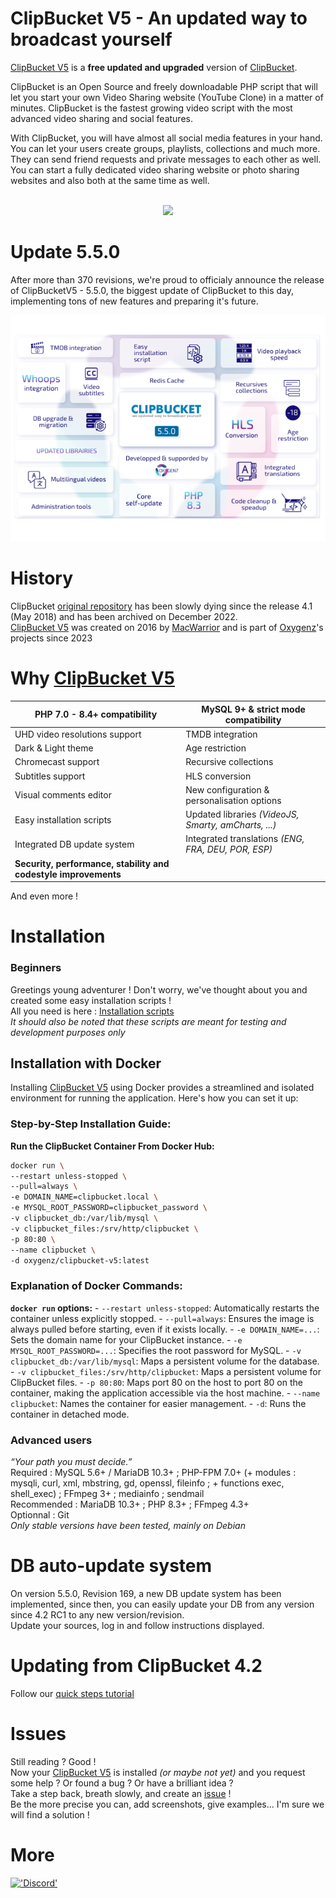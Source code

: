 # ClipBucket V5 - An updated way to broadcast yourself
<a href="https://github.com/MacWarrior/clipbucket-v5">ClipBucket V5</a> is a __free updated and upgraded__ version of <a href="https://github.com/arslancb/clipbucket">ClipBucket</a>.

ClipBucket is an Open Source and freely downloadable PHP script that will let you start your own Video Sharing website (YouTube Clone) in a matter of minutes. ClipBucket is the fastest growing video script with the most advanced video sharing and social features.

With ClipBucket, you will have almost all social media features in your hand. You can let your users create groups, playlists, collections and much more. They can send friend requests and private messages to each other as well.
You can start a fully dedicated video sharing website or photo sharing websites and also both at the same time as well.
<br/><br/>

<p align="center">
  <img src="./upload/images/screenshot.jpg"/>
</p>

# Update 5.5.0
After more than 370 revisions, we're proud to officialy announce the release of ClipBucketV5 - 5.5.0, the biggest update of ClipBucket to this day, implementing tons of new features and preparing it's future.
<p align="center">
    <a href="https://github.com/MacWarrior/clipbucket-v5/releases/tag/5.5.0">
      <img src="./upload/images/release-5.5.0.png" alt="ClipbucketV5 update 5.5.0 features list"/>
    </a>
</p>

# History
ClipBucket <a href="https://github.com/arslancb/clipbucket">original repository</a> has been slowly dying since the release 4.1 (May 2018) and has been archived on December 2022.<br/>
<a href="https://github.com/MacWarrior/clipbucket-v5">ClipBucket V5</a> was created on 2016 by <a href="https://github.com/MacWarrior">MacWarrior</a> and is part of <a href="https://clipbucket.oxygenz.fr/en/" target="_blank">Oxygenz</a>'s projects since 2023

# Why <a href="https://github.com/MacWarrior/clipbucket-v5">ClipBucket V5</a>
| PHP 7.0 - 8.4+ compatibility                                      | MySQL 9+ & strict mode compatibility                      |
|-------------------------------------------------------------------|-----------------------------------------------------------|
| UHD video resolutions support                                     | TMDB integration                                          |
| Dark & Light theme                                                | Age restriction                                           |
| Chromecast support                                                | Recursive collections                                     |
| Subtitles support                                                 | HLS conversion                                            |
| Visual comments editor                                            | New configuration & personalisation options               |
| Easy installation scripts                                         | Updated libraries <i>(VideoJS, Smarty, amCharts, ...)</i> |
| Integrated DB update system                                       | Integrated translations <i>(ENG, FRA, DEU, POR, ESP)</i>  |
| <b>Security, performance, stability and codestyle improvements<b> |                                                           |

And even more !

# Installation
### Beginners
Greetings young adventurer ! Don't worry, we've thought about you and created some easy installation scripts !<br/>
All you need is here : <a href="https://github.com/MacWarrior/clipbucket-v5/tree/master/utils">Installation scripts</a><br/>
<i>It should also be noted that these scripts are meant for testing and development purposes only</i>

## Installation with Docker
Installing <a href="https://github.com/MacWarrior/clipbucket-v5">ClipBucket V5</a> using Docker provides a streamlined and isolated environment for running the application. Here's how you can set it up:

### Step-by-Step Installation Guide:
**Run the ClipBucket Container From Docker Hub:**
   ```bash
   docker run \
   --restart unless-stopped \
   --pull=always \
   -e DOMAIN_NAME=clipbucket.local \
   -e MYSQL_ROOT_PASSWORD=clipbucket_password \
   -v clipbucket_db:/var/lib/mysql \
   -v clipbucket_files:/srv/http/clipbucket \
   -p 80:80 \
   --name clipbucket \
   -d oxygenz/clipbucket-v5:latest
   ```

### Explanation of Docker Commands:
**`docker run` options:**
    - `--restart unless-stopped`: Automatically restarts the container unless explicitly stopped.
    - `--pull=always`: Ensures the image is always pulled before starting, even if it exists locally.
    - `-e DOMAIN_NAME=...`: Sets the domain name for your ClipBucket instance.
    - `-e MYSQL_ROOT_PASSWORD=...`: Specifies the root password for MySQL.
    - `-v clipbucket_db:/var/lib/mysql`: Maps a persistent volume for the database.
    - `-v clipbucket_files:/srv/http/clipbucket`: Maps a persistent volume for ClipBucket files.
    - `-p 80:80`: Maps port 80 on the host to port 80 on the container, making the application accessible via the host machine.
    - `--name clipbucket`: Names the container for easier management.
    - `-d`: Runs the container in detached mode.

### Advanced users
<i>“Your path you must decide.”</i><br/>
Required : MySQL 5.6+ / MariaDB 10.3+ ; PHP-FPM 7.0+ (+ modules : mysqli, curl, xml, mbstring, gd, openssl, fileinfo ; + functions exec, shell_exec) ; FFmpeg 3+ ; mediainfo ; sendmail<br/>
Recommended : MariaDB 10.3+ ; PHP 8.3+ ; FFmpeg 4.3+<br/>
Optionnal : Git<br/>
<i>Only stable versions have been tested, mainly on Debian</i>

# DB auto-update system
On version 5.5.0, Revision 169, a new DB update system has been implemented, since then, you can easily update your DB from any version since 4.2 RC1 to any new version/revision.<br/>
Update your sources, log in and follow instructions displayed.

# Updating from ClipBucket 4.2
Follow our [quick steps tutorial](https://github.com/MacWarrior/clipbucket-v5/wiki/Upgrade-from-Clipbucket-4.2)

# Issues
Still reading ? Good !<br/>
Now your <a href="https://github.com/MacWarrior/clipbucket-v5">ClipBucket V5</a> is installed <i>(or maybe not yet)</i> 
and you request some help ? Or found a bug ? Or have a brilliant idea ?<br/>
Take a step back, breath slowly, and create an <a href="https://github.com/MacWarrior/clipbucket-v5/issues">issue</a> !<br/>
Be the more precise you can, add screenshots, give examples... I'm sure we will find a solution !

# More
<a href="https://discord.gg/HDm5CjM">!['Discord'](./upload/images/discord.png "Join us on Discord")</a>
